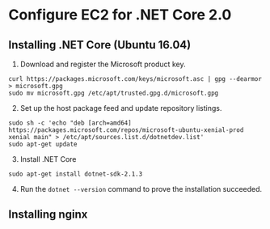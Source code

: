 Configure EC2 for .NET Core 2.0
================================

Installing .NET Core (Ubuntu 16.04)
------------------------------------

1. Download and register the Microsoft product key.
```
curl https://packages.microsoft.com/keys/microsoft.asc | gpg --dearmor > microsoft.gpg
sudo mv microsoft.gpg /etc/apt/trusted.gpg.d/microsoft.gpg
```

2. Set up the host package feed and update repository listings.
```
sudo sh -c 'echo "deb [arch=amd64] https://packages.microsoft.com/repos/microsoft-ubuntu-xenial-prod xenial main" > /etc/apt/sources.list.d/dotnetdev.list'
sudo apt-get update
```

3. Install .NET Core
```
sudo apt-get install dotnet-sdk-2.1.3
```

4. Run the `dotnet --version` command to prove the installation succeeded.

Installing nginx
----------------
